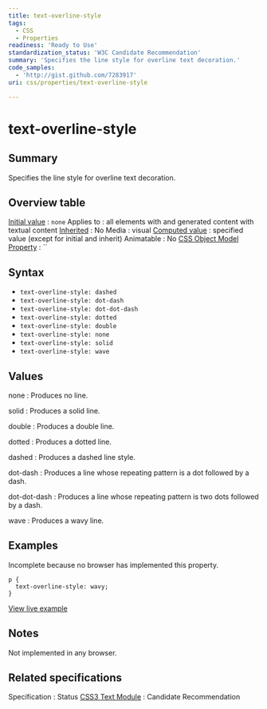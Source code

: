 ```yaml
---
title: text-overline-style
tags:
  - CSS
  - Properties
readiness: 'Ready to Use'
standardization_status: 'W3C Candidate Recommendation'
summary: 'Specifies the line style for overline text decoration.'
code_samples:
  - 'http://gist.github.com/7283917'
uri: css/properties/text-overline-style

---
```

# text-overline-style

## Summary

Specifies the line style for overline text decoration.

## Overview table

[Initial value](/css/concepts/initial_value)
:   `none`
Applies to
:   all elements with and generated content with textual content
[Inherited](/css/concepts/inherited)
:   No
Media
:   visual
[Computed value](/css/concepts/computed_value)
:   specified value (except for initial and inherit)
Animatable
:   No
[CSS Object Model Property](/css/concepts/cssom)
:   ``

## Syntax

-   `text-overline-style: dashed`
-   `text-overline-style: dot-dash`
-   `text-overline-style: dot-dot-dash`
-   `text-overline-style: dotted`
-   `text-overline-style: double`
-   `text-overline-style: none`
-   `text-overline-style: solid`
-   `text-overline-style: wave`

## Values

none
:   Produces no line.

solid
:   Produces a solid line.

double
:   Produces a double line.

dotted
:   Produces a dotted line.

dashed
:   Produces a dashed line style.

dot-dash
:   Produces a line whose repeating pattern is a dot followed by a dash.

dot-dot-dash
:   Produces a line whose repeating pattern is two dots followed by a dash.

wave
:   Produces a wavy line.

## Examples

Incomplete because no browser has implemented this property.

``` {.css}
p {
  text-overline-style: wavy;
}
```

[View live example](http://code.webplatform.org/gist/7283917)

## Notes

Not implemented in any browser.

## Related specifications

Specification
:   Status
[CSS3 Text Module](http://www.w3.org/TR/2003/CR-css3-text-20030514/#text-decoration-style)
:   Candidate Recommendation

